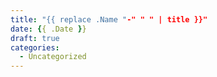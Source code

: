 ```yaml
---
title: "{{ replace .Name "-" " " | title }}"
date: {{ .Date }}
draft: true
categories:
  - Uncategorized
---
```

